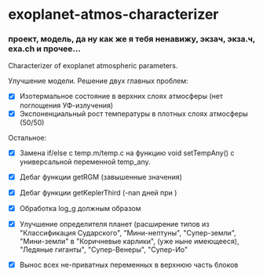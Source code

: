 # exoplanet-atmos-characterizer
### проект, модель, да ну как же я тебя ненавижу, экзач, экза.ч, exa.ch и прочее...
Characterizer of exoplanet atmospheric parameters.

Улучшение модели. Решение двух главных проблем:
- [x] Изотермальное состояние в верхних слоях атмосферы (нет поглощения УФ-излучения)
- [x] Экспоненциальный рост температуры в плотных слоях атмосферы (50/50)

Остальное:
- [x] Замена if/else с temp.m/temp.c на функцию void setTempAny() с универсальной переменной temp_any. 
- [x] Дебаг функции getRGM (завышенные значения)
- [x] Дебаг функции getKeplerThird (-nan дней при )
- [x] Обработка log_g должным образом
- [x] Улучшение определителя планет (расширение типов из "Классификация Сударского", "Мини-нептуны", "Супер-земли", "Мини-земли" в "Коричневые карлики", (уже ныне имеющееся), "Ледяные гиганты", "Супер-Венеры", "Супер-Ио"
- [x] Вынос всех не-приватных переменных в верхнюю часть блоков   

